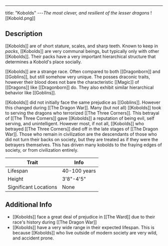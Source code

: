 ---
title: "Kobolds"
---*The most clever, and resilient of the lesser dragons*
![[Kobold.png]]

## Description
[[Kobolds]] are of short stature, scales, and sharp teeth. Known to keep in *packs*, [[Kobolds]] are very communal beings, but typically only with other [[Kobolds]]. Their packs have a very important hierarchical structure that determines a Kobold's place socially.

[[Kobolds]] are a strange race. Often compared to both [[Dragonborn]] and [[Goblins]], but still somehow very unique. The posses draconic traits, however their blood does not bare the characteristic [[Magic]] of [[Dragons]] like [[Dragonborn]] do. They also exhibit similar hierarchical behavior like [[Goblins]].

[[Kobolds]] did not initially face the same prejudice as [[Goblins]]. However this changed during [[The Dragon War]]. Many (but not all) [[Kobolds]] took to serving the dragons who terrorized [[The Three Corners]]. This betrayal of [[The Three Corners]] gave [[Kobolds]] a reputation of being evil, self serving, and unintelligent. However most, if not all, [[Kobolds]] who betrayed [[The Three Corners]] died off in the late stages of [[The Dragon War]]. Those who remain in civilization are the descendants of those who did not turn their backs on society, but they are treated as if they were the betrayers themselves. This has driven many kobolds to the fraying edges of society, or from civilization entirely.

| Trait | Info |
| --- | --- |
| Lifespan | 40-100 years |
| Height | 3'8"-4'5" |
| Significant Locations | None |

## Additional Info
- [[Kobolds]] face a great deal of prejudice in [[The Ward]] due to their race's history during [[The Dragon War]]
- [[Kobolds]] have a very wide range in their expected lifespan. This is because [[Kobolds]] who live outside of modern society are very wild, and accident prone.